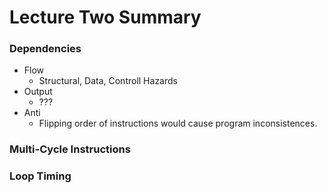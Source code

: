 # Lecture Two Summary

### Dependencies
- Flow
   - Structural, Data, Controll Hazards
- Output
   - ???
- Anti
   - Flipping order of instructions would cause program inconsistences.
   
### Multi-Cycle Instructions

### Loop Timing
